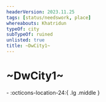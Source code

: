 ```yaml
---
headerVersion: 2023.11.25
tags: [status/needswork, place]
whereabouts: Khatridun
typeOf: city
subTypeOf: ruined
unlisted: true
title: ~DwCity1~
---
```

# ~DwCity1~
<div class="grid cards ext-narrow-margin ext-one-column" markdown>
-    :octicons-location-24:{ .lg .middle }   
</div>


